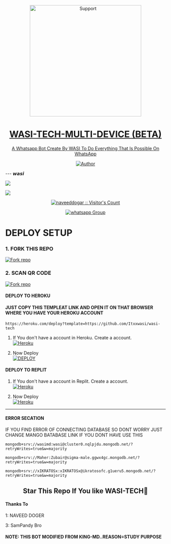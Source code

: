 </p>
<p align="center">
  <a href="https://chat.whatsapp.com/IcqWhTW0vgw4A4N1IPA03J">
    <img alt=Support height="350" src="https://telegra.ph/file/0e3ceca721a6e277dbb61.jpg"> 
    </p>
<h1 align="center">    WASI-TECH-MULTI-DEVICE (BETA)
</h1>
<p align="center"> 
  
<p align="center"> A Whatsapp Bot Create By WASI To Do Everything That Is Possible On WhatsApp
 
  </a>
</p>
<p align="center">
<a href="https://github.com/itxxwasi"><img title="Author" src="https://img.shields.io/badge/WASI-MULTI_DEVICE-green?style=for-the-badge&logo=github"></a>
<p/>



---  𝙬𝙖𝙨𝙞

</p>


   <p align="left">
  <a href="https://github.com/itxxwasi/wasi-tech/fork">
    <img src="https://img.shields.io/github/forks/itxxwasi/wasi-tech?label=Fork&style=social">
  <p align="left"> 
  <a href="https://github.com/itxxwasi/wasi-tech/stargazers">
    <img src="https://img.shields.io/github/stars/itxxwasi/wasi-tech?style=social">
      
  
 

</p>
<p align="center"><img src="https://profile-counter.glitch.me/{naveeddogar}/count.svg" alt="naveeddogar :: Visitor's Count" /></p>
<p align="center">
 <a href="https://chat.whatsapp.com/IcqWhTW0vgw4A4N1IPA03J" target="_blank">
    <img alt="whatsapp Group" src="https://img.shields.io/badge/ Whatsapp Support Group -25D366?style=for-the-badge&logo=whatsapp&logoColor=white" />
  </a>
</p>



# DEPLOY SETUP


### 1. FORK THIS REPO
<a href='https://github.com/itxxwasi/wasi-tech/fork' target="_blank"><img alt='Fork repo' src='https://img.shields.io/badge/Fork This Repo-black?style=for-the-badge&logo=git&logoColor=white'/></a>

### 2. SCAN QR CODE
<a href='https://replit.com/@Itxxwasi/WASI-TECH-1' target="_blank"><img alt='Fork repo' src='https://img.shields.io/badge/Scan Qr code-black?style=for-the-badge&logo=opencv&logoColor=white'/></a>



#### DEPLOY TO HEROKU 

#### JUST COPY THIS TEMPLEAT LINK AND OPEN IT ON THAT BROWSER WHERE YOU HAVE YOUR HEROKU ACCOUNT
```
https://heroku.com/deploy?template=https://github.com/Itxxwasi/wasi-tech
```
1. If You don't have a account in Heroku. Create a account.
    <br>
<a href='https://signup.heroku.com/' target="_blank"><img alt='Heroku' src='https://img.shields.io/badge/-Create-black?style=for-the-badge&logo=heroku&logoColor=white'/></a>

2. Now Deploy
    <br>
<a href='https://heroku.com/deploy' target="_blank"><img alt='DEPLOY' src='https://img.shields.io/badge/-DEPLOY-black?style=for-the-badge&logo=heroku&logoColor=white'/></a>


#### DEPLOY TO REPLIT

1. If You don't have a account in Replit. Create a account.
    <br>
<a href='https://replit.com/' target="_blank"><img alt='Heroku' src='https://img.shields.io/badge/-Create-black?style=for-the-badge&logo=replit&logoColor=white'/></a>

2. Now Deploy
    <br>
<a href='https://replit.com/github/itxxwasi/wasi-tech' target="_blank"><img alt='Heroku' src='https://img.shields.io/badge/-Deploy-black?style=for-the-badge&logo=replit&logoColor=white'/></a>

---
#### ERROR SECATION
IF YOU FIND ERROR OF CONNECTING DATABASE SO DONT WORRY JUST CHANGE MANGO BATABASE LINK IF YOU DONT HAVE USE THIS
```
mongodb+srv://wasimd:wasi@cluster0.nqlpjdu.mongodb.net/?retryWrites=true&w=majority
```
```
mongodb+srv://Maher:Zubair@sigma-male.ggwx4gc.mongodb.net/?retryWrites=true&w=majority
```
```
mongodb+srv://xIKRATOSx:xIKRATOSx@ikratosofc.g1ueru5.mongodb.net/?retryWrites=true&w=majority
```


<h2 align="center"> Star This Repo If You like WASI-TECH🌟
</h2>

#### Thanks To 

1: NAVEED DOGER 

3: SamPandy Bro

#### NOTE: THIS BOT MODIFIED FROM KING-MD..REASON=STUDY PURPOSE
